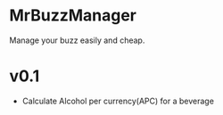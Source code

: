 MrBuzzManager
=============
Manage your buzz easily and cheap.

v0.1
=============
* Calculate Alcohol per currency(APC) for a beverage